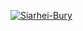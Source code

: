 <a href='https://postimg.cc/xqwbCHRW' target='_blank'><img src='https://i.postimg.cc/xqwbCHRW/Siarhei-Bury.png' border='0' alt='Siarhei-Bury'/></a>
